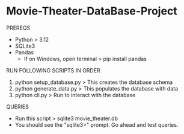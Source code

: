 # Movie-Theater-DataBase-Project

PREREQS
- Python > 3.12
- SQLite3
- Pandas
   - If on Windows, open terminal > pip install pandas

RUN FOLLOWING SCRIPTS IN ORDER
1. python setup_database.py > This creates the database schema
2. python generate_data.py > This populates the database with data
4. python cli.py > Run to interact with the database

QUERIES 
- Run this script > sqlite3 movie_theater.db
- You should see the "sqlite3>" prompt. Go ahead and test queries.

